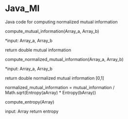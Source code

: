 # Java_MI
Java code for computing normalized mutual information

compute_mutual_information(Array_a, Array_b)

*input: Array_a, Array_b

return double mutual information

compute_normalized_mutual_information(Array_a, Array_b)

*input: Array_a, Array_b

return double normalized mutual information [0,1]

normalized_mutual_information = mutual_information / Math.sqrt(Entropy(aArray) * Entropy(bArray))

compute_entropy(Array)

input: Array
return entropy

